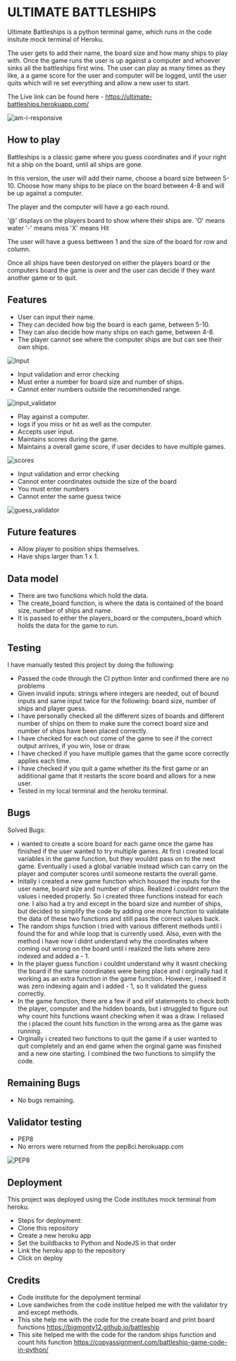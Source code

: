 # ULTIMATE BATTLESHIPS

Ultimate Battleships is a python terminal game, which runs in the code insitute mock terminal of Heroku.

The user gets to add their name, the board size and how many ships to play with. Once the game runs the user is up against a computer and whoever sinks all the battleships first wins. The user can play as many times as they like, a a game score for the user and computer will be logged, until the user quits which will re set everything and allow a new user to start.

The Live link can be found here - https://ultimate-battleships.herokuapp.com/

![am-i-responsive]()

## How to play

Battleships is a classic game where you guess coordinates and if your right hit a ship on the board, until all ships are gone.

In this version, the user will add their name, choose a board size between 5-10. Choose how many ships to be place on the board between 4-8 and will be up against a computer.

The player and the computer will have a go each round.

'@' displays on the players board to show where their ships are.
'O' means water
'-' means miss
'X' means Hit

The user will have a guess bettween 1 and the size of the board for row and column.

Once all ships have been destoryed on either the players board or the computers board the game is over and the user can decide if they want another game or to quit. 

## Features

- User can input their name.
- They can decided how big the board is each game, between 5-10.
- They can also decide how many ships on each game, between 4-8.
- The player cannot see where the computer ships are but can see their own ships.

![Input](https://github.com/Huddy2022/Ultimate-Battleships/blob/main/assets/images/Input.png)

- Input validation and error checking
 - Must enter a number for board size and number of ships.
 - Cannot enter numbers outside the recommended range.

![input_validator](https://github.com/Huddy2022/Ultimate-Battleships/blob/main/assets/images/Input-Validator.png)

- Play against a computer.
- logs if you miss or hit as well as the computer.
- Accepts user input.
- Maintains scores during the game.
- Maintains a overall game score, if user decides to have multiple games.

![scores](https://github.com/Huddy2022/Ultimate-Battleships/blob/main/assets/images/scores.png)

- Input validation and error checking
 - Cannot enter coordinates outside the size of the board
 - You must enter numbers
 - Cannot enter the same guess twice

![guess_validator](https://github.com/Huddy2022/Ultimate-Battleships/blob/main/assets/images/guess-validator.png)

## Future features

- Allow player to position ships themselves.
- Have ships larger than 1 x 1.

## Data model

- There are two functions which hold the data.
- The create_board function, is where the data is contained of the board size, number of ships and name.
- It is passed to either the players_board or the computers_board which holds the data for the game to run.

## Testing

I have manually tested this project by doing the following:
 - Passed the code through the CI python linter and confirmed there are no problems
 - Given invalid inputs: strings where integers are needed, out of bound inputs and same input twice for the following: board size, number of ships and player guess.
 - I have personally checked all the different sizes of boards and different number of ships on them to make sure the correct board size and number of ships have been placed correctly.
 - I have checked for each out come of the game to see if the correct output arrives, if you win, lose or draw.
 - I have checked if you have multiple games that the game score correctly applies each time.
 - I have checked if you quit a game whether its the first game or an additional game that it restarts the score board and allows for a new user.
 - Tested in my local terminal and the heroku terminal.

 ## Bugs

Solved Bugs:
 - i wanted to create a score board for each game once the game has finished if the user wanted to try multiple games. At first i created local variables in the game function, but they wouldnt pass on to the next game. Eventually i used a global variable instead which can carry on the player and computer scores until someone restarts the overall game.
 - Initally i created a new game function which housed the inputs for the user name, board size and number of ships. Realized i couldnt return the values i needed properly. So i created three functions instead for each one. I also had a try and except in the board size and number of ships, but decided to simplify the code by adding one more function to validate the data of these two functions and still pass the correct values back.
 - The random ships function i tried with various different methods until i found the for and while loop that is currently used. Also, even with the method i have now i didnt understand why the coordinates where coming out wrong on the board until i realized the lists where zero indexed and added a - 1.
 - In the player guess function i couldnt understand why it wasnt checking the board if the same coordinates were being place and i orginally had it working as an extra function in the game function. However, i realised it was zero indexing again and i added - 1, so it validated the guess correctly.
 - In the game function, there are a few if and elif statements to check both the player, computer and the hidden boards, but i struggled to figure out why count hits functions wasnt checking when it was a draw. I reliased the i placed the count hits function in the wrong area as the game was running.
 - Orginally i created two functions to quit the game if a user wanted to quit completely and an end game when the orginal game was finished and a new one starting. I combined the two functions to simplify the code.

 ## Remaining Bugs

 - No bugs remaining.

 ## Validator testing
 
 - PEP8
  - No errors were returned from the pep8ci.herokuapp.com

![PEP8](https://github.com/Huddy2022/Ultimate-Battleships/blob/main/assets/images/CI_python_linter.png)

## Deployment

This project was deployed using the Code institutes mock terminal from heroku.

 - Steps for deployment:
  - Clone this repository 
  - Create a new heroku app
  - Set the buildbacks to Python and NodeJS in that order
  - Link the heroku app to the repository 
  - Click on deploy

## Credits

- Code institute for the depolyment terminal 
- Love sandwiches from the code institue helped me with the validator try and except methods.
- This site help me with the code for the create board and print board functions https://bigmonty12.github.io/battleship
- This site helped me with the code for the random ships function and count hits function https://copyassignment.com/battleship-game-code-in-python/

